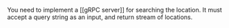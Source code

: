 You need to implement a [[gRPC server]] for searching the location. It must accept a query string as an input, and return stream of locations.